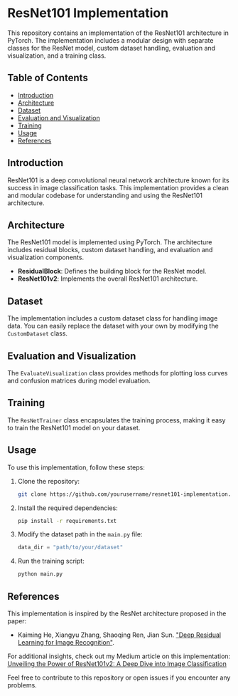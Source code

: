 # ResNet101 Implementation

This repository contains an implementation of the ResNet101 architecture in PyTorch. The implementation includes a modular design with separate classes for the ResNet model, custom dataset handling, evaluation and visualization, and a training class.

## Table of Contents

- [Introduction](#introduction)
- [Architecture](#architecture)
- [Dataset](#dataset)
- [Evaluation and Visualization](#evaluation-and-visualization)
- [Training](#training)
- [Usage](#usage)
- [References](#references)

## Introduction

ResNet101 is a deep convolutional neural network architecture known for its success in image classification tasks. This implementation provides a clean and modular codebase for understanding and using the ResNet101 architecture.

## Architecture

The ResNet101 model is implemented using PyTorch. The architecture includes residual blocks, custom dataset handling, and evaluation and visualization components.

- **ResidualBlock**: Defines the building block for the ResNet model.
- **ResNet101v2**: Implements the overall ResNet101 architecture.

## Dataset

The implementation includes a custom dataset class for handling image data. You can easily replace the dataset with your own by modifying the `CustomDataset` class.

## Evaluation and Visualization

The `EvaluateVisualization` class provides methods for plotting loss curves and confusion matrices during model evaluation.

## Training

The `ResNetTrainer` class encapsulates the training process, making it easy to train the ResNet101 model on your dataset.

## Usage

To use this implementation, follow these steps:

1. Clone the repository:

    ```bash
    git clone https://github.com/yourusername/resnet101-implementation.git
    ```

2. Install the required dependencies:

    ```bash
    pip install -r requirements.txt
    ```

3. Modify the dataset path in the `main.py` file:

    ```python
    data_dir = "path/to/your/dataset"
    ```

4. Run the training script:

    ```bash
    python main.py
    ```

## References

This implementation is inspired by the ResNet architecture proposed in the paper:

- Kaiming He, Xiangyu Zhang, Shaoqing Ren, Jian Sun. ["Deep Residual Learning for Image Recognition"](https://arxiv.org/abs/1512.03385).

For additional insights, check out my Medium article on this implementation: [Unveiling the Power of ResNet101v2: A Deep Dive into Image Classification](https://medium.com/@mtburakk/unveiling-the-power-of-resnet101v2-a-deep-dive-into-image-classification-d1a10ad02f29)

Feel free to contribute to this repository or open issues if you encounter any problems.

